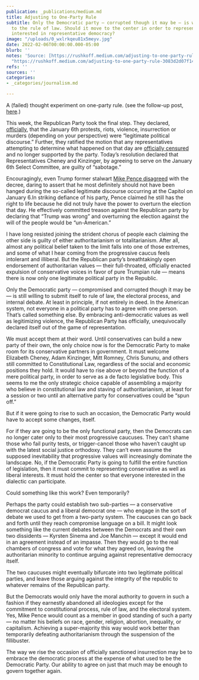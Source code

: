 ```yaml
---
publication: _publications/medium.md
title: Adjusting to One-Party Rule
subtitle: Only the Democratic party — corrupted though it may be — is willing to submit
  to the rule of law. Should it move to the center in order to represent everyone
  interested in representative democracy?
image: "/uploads/0_wxlrkqeu81x5meyv.jpg"
date: 2022-02-06T00:00:00.000-05:00
blurb: ''
notes: 'Source: [https://rushkoff.medium.com/adjusting-to-one-party-rule-3083d2d07f14](https://rushkoff.medium.com/adjusting-to-one-party-rule-3083d2d07f14
  "https://rushkoff.medium.com/adjusting-to-one-party-rule-3083d2d07f14")'
refs: ''
sources: ''
categories:
- _categories/journalism.md

---
```

A (failed) thought experiment on one-party rule. (see the follow-up post, [here](https://rushkoff.medium.com/why-one-party-rule-wont-work-84eee45c47c5).)

This week, the Republican Party took the final step. They declared, [officially](https://www.nytimes.com/2022/02/04/us/politics/republicans-jan-6-cheney-censure.html), that the January 6th protests, riots, violence, insurrection or murders (depending on your perspective) were “legitimate political discourse.” Further, they ratified the motion that any representatives attempting to determine what happened on that day are [officially censured](https://www.nytimes.com/interactive/2022/02/04/us/rnc-resolution-censure-cheney-kinziger.html) and no longer supported by the party. Today’s resolution declared that Representatives Cheney and Kinzinger, by agreeing to serve on the January 6th Select Committee, are guilty of “sabotage.”

Encouragingly, even Trump former stalwart [Mike Pence disagreed](https://www.cnn.com/2022/02/04/politics/pence-january-6-trump/index.html) with the decree, daring to assert that he most definitely should not have been hanged during the so-called legitimate discourse occurring at the Capitol on January 6.In striking defiance of his party, Pence claimed he still has the right to life because he did not truly have the power to overturn the election that day. He effectively committed treason against the Republican party by declaring that “Trump was wrong” and overturning the election against the will of the people would be “un-American.”

I have long resisted joining the strident chorus of people each claiming the other side is guilty of either authoritarianism or totalitarianism. After all, almost any political belief taken to the limit falls into one of those extremes, and some of what I hear coming from the progressive caucus feels intolerant and illiberal. But the Republican party’s breathtakingly open endorsement of authoritarian values — their full-throated, officially enacted expulsion of conservative voices in favor of pure Trumpian rule — means there is now only one legitimate political party in the Republic.

Only the Democratic party — compromised and corrupted though it may be — is still willing to submit itself to rule of law, the electoral process, and internal debate. At least in principle, if not entirely in deed. In the American system, not everyone in a political party has to agree with one person. That’s called something else. By embracing anti-democratic values as well as legitimizing violence, the Republican Party has officially, unequivocally declared itself out of the game of representation.

We must accept them at their word. Until conservatives can build a new party of their own, the only choice now is for the Democratic Party to make room for its conservative partners in government. It must welcome Elizabeth Cheney, Adam Kinzinger, Mitt Romney, Chris Sununu, and others still committed to Constitutional Law, regardless of the social and economic positions they hold. It would have to rise above or beyond the function of a mere political party, in order to serve as a de facto legislative body. This seems to me the only strategic choice capable of assembling a majority who believe in constitutional law and staving of authoritarianism, at least for a session or two until an alternative party for conservatives could be “spun off.”

But if it were going to rise to such an occasion, the Democratic Party would have to accept some changes, itself.

For if they are going to be the only functional party, then the Democrats can no longer cater only to their most progressive caucuses. They can’t shame those who fail purity tests, or trigger-cancel those who haven’t caught up with the latest social justice orthodoxy. They can’t even assume the supposed inevitability that progressive values will increasingly dominate the landscape. No, if the Democratic Party is going to fulfill the entire function of legislation, then it must commit to representing conservative as well as liberal interests. It must hold the center so that everyone interested in the dialectic can participate.

Could something like this work? Even temporarily?

Perhaps the party could establish two sub-parties — a conservative democrat caucus and a liberal democrat one — who engage in the sort of debate we used to get from a two-party system. The caucuses can go back and forth until they reach compromise language on a bill. It might look something like the current debates between the Democrats and their own two dissidents — Kyrsten Sinema and Joe Manchin — except it would end in an agreement instead of an impasse. Then they would go to the real chambers of congress and vote for what they agreed on, leaving the authoritarian minority to continue arguing against representative democracy itself.

The two caucuses might eventually bifurcate into two legitimate political parties, and leave those arguing against the integrity of the republic to whatever remains of the Republican party.

But the Democrats would only have the moral authority to govern in such a fashion if they earnestly abandoned all ideologies except for the commitment to constitutional process, rule of law, and the electoral system. Yes, Mike Pence would count as a member in good standing of such a party — no matter his beliefs on race, gender, religion, abortion, inequality, or capitalism. Achieving a super-majority this way would work better than temporarily defeating authoritarianism through the suspension of the fillibuster.

The way we rise the occasion of officially sanctioned insurrection may be to embrace the democratic process at the expense of what used to be the Democratic Party. Our ability to agree on just that much may be enough to govern together again.